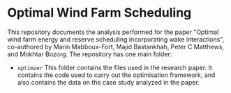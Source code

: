 # Optimal Wind Farm Scheduling
This repository documents the analysis performed for the paper "Optimal wind farm energy and reserve scheduling incorporating wake interactions", co-authored by Marin Mabboux-Fort, Majid Bastankhah, Peter C Matthews, and Mokhtar Bozorg. The repository has one main folder:
- <code>optimzer</code> This folder contains the files used in the research paper. It contains the code used to carry out the optimisation framework, and also contains the data on the case study analyzed in the paper.
